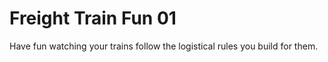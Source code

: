 # Freight Train Fun 01

Have fun watching your trains follow the logistical rules you build for them.
